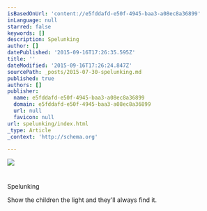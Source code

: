 ```yaml
---
isBasedOnUrl: 'content://e5fddafd-e50f-4945-baa3-a08ec8a36899'
inLanguage: null
starred: false
keywords: []
description: Spelunking
author: []
datePublished: '2015-09-16T17:26:35.595Z'
title: ''
dateModified: '2015-09-16T17:26:24.847Z'
sourcePath: _posts/2015-07-30-spelunking.md
published: true
authors: []
publisher:
  name: e5fddafd-e50f-4945-baa3-a08ec8a36899
  domain: e5fddafd-e50f-4945-baa3-a08ec8a36899
  url: null
  favicon: null
url: spelunking/index.html
_type: Article
_context: 'http://schema.org'

---
```

![](https://the-grid-user-content.s3-us-west-2.amazonaws.com/38669912-ce1e-4b60-9f94-9a6f1f4f6b23.jpg)

## 

# 

Spelunking

Show the children the light and they'll always find it.